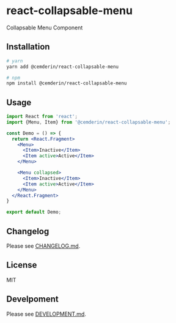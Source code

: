# react-collapsable-menu

Collapsable Menu Component

## Installation
```bash
# yarn
yarn add @cemderin/react-collapsable-menu

# npm
npm install @cemderin/react-collapsable-menu
```

## Usage

```jsx
import React from 'react';
import {Menu, Item} from '@cemderin/react-collapsable-menu';

const Demo = () => {
  return <React.Fragment>
    <Menu>
      <Item>Inactive</Item>
      <Item active>Active</Item>
    </Menu>

    <Menu collapsed>
      <Item>Inactive</Item>
      <Item active>Active</Item>
    </Menu>
  </React.Fragment>
}

export default Demo;
```
## Changelog
Please see [CHANGELOG.md](./CHANGELOG.md).

## License
MIT

## Develpoment
Please see [DEVELOPMENT.md](./DEVELOPMENT.md).